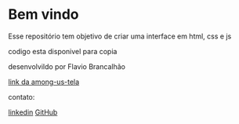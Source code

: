 

# Bem vindo

Esse repositório tem objetivo de criar uma interface em html, css e js 

codigo esta disponivel para copia

desenvolvildo por Flavio Brancalhão

[link da among-us-tela](https://flaviobrancalhao.github.io/Among-Us-Tela/)

contato:

[linkedin](https://www.linkedin.com/in/flavio-brancalhao-659574169/)
[GitHub](https://github.com/FlavioBrancalhao)
